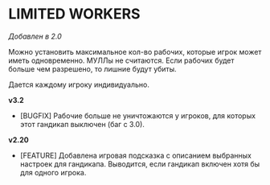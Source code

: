 # LIMITED WORKERS

*Добавлен в 2.0*

Можно установить максимальное кол-во рабочих, которые игрок может иметь одновременно. МУЛЛы не считаются. Если рабочих будет больше чем разрешено, то лишние будут убиты.

Дается каждому игроку индивидуально.

**v3.2**

* [BUGFIX] Рабочие больше не уничтожаются у игроков, для которых этот гандикап выключен (баг с 3.0).

**v2.20**

* [FEATURE] Добавлена игровая подсказка с описанием выбранных настроек для гандикапа. Выводится, если гандикап включен хотя бы для одного игрока.
